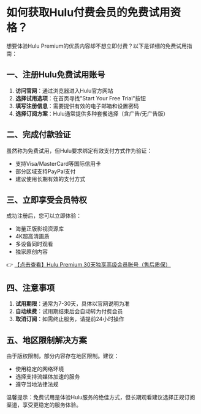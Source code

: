 # 如何获取Hulu付费会员的免费试用资格？

想要体验Hulu Premium的优质内容却不想立即付费？以下是详细的免费试用指南：

## 一、注册Hulu免费试用账号

1. **访问官网**：通过浏览器进入Hulu官方网站
2. **选择试用选项**：在首页寻找"Start Your Free Trial"按钮
3. **填写注册信息**：需要提供有效的电子邮箱和设置密码
4. **选择订阅方案**：Hulu通常提供多种套餐选择（含广告/无广告版）

## 二、完成付款验证

虽然称为免费试用，但Hulu要求绑定有效支付方式作为验证：
- 支持Visa/MasterCard等国际信用卡
- 部分区域支持PayPal支付
- 建议使用长期有效的支付方式

## 三、立即享受会员特权

成功注册后，您可以立即体验：
- 海量正版影视资源库
- 4K超高清画质
- 多设备同时观看
- 独家原创内容

👉 [【点击查看】Hulu Premium 30天独享高级会员账号（售后质保）](https://bit.ly/HuLu_vip)

## 四、注意事项

1. **试用期限**：通常为7-30天，具体以官网说明为准
2. **自动续费**：试用期结束后会自动转为付费会员
3. **取消订阅**：如需终止服务，请提前24小时操作

## 五、地区限制解决方案

由于版权限制，部分内容存在地区限制。建议：
- 使用稳定的网络环境
- 选择支持流媒体加速的服务
- 遵守当地法律法规

温馨提示：免费试用是体验Hulu服务的绝佳方式，但长期观看建议选择正规订阅渠道，享受更稳定的服务体验。